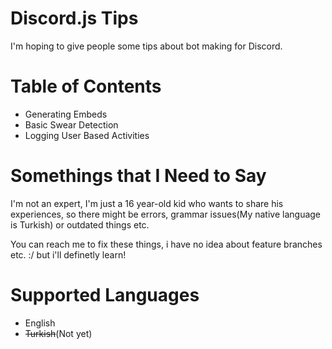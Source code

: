 # Discord.js Tips
I'm hoping to give people some tips about bot making for Discord.

# Table of Contents
* Generating Embeds
* Basic Swear Detection
* Logging User Based Activities

# Somethings that I Need to Say
I'm not an expert, I'm just a 16 year-old kid who wants to share his experiences, so there might be errors, grammar issues(My native language is Turkish) or outdated things etc.

You can reach me to fix these things, i have no idea about feature branches etc. :/ but i'll definetly learn!

# Supported Languages
- English
- ~~Turkish~~(Not yet)  
